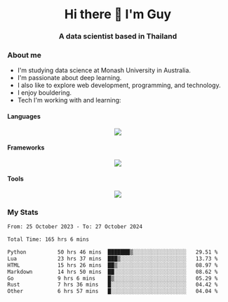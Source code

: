 <h1 align="center">Hi there 👋 I'm Guy</h1>
<h3 align="center">A data scientist based in Thailand</h3>

### About me

- I'm studying data science at Monash University in Australia.
- I'm passionate about deep learning.
- I also like to explore web development, programming, and technology.
- I enjoy bouldering.
- Tech I'm working with and learning:

#### Languages

<div align="center">
    <img src="https://skillicons.dev/icons?i=py,ts,js,html,css,rust,go" />
</div>

#### Frameworks

<div align="center">
    <img src="https://skillicons.dev/icons?i=pytorch,tensorflow,fastapi,react" /><br>
</div>

#### Tools

<div align="center">
    <img src="https://skillicons.dev/icons?i=postgres,redis,docker" /><br>
</div>

### My Stats

<!--START_SECTION:waka-->

```txt
From: 25 October 2023 - To: 27 October 2024

Total Time: 165 hrs 6 mins

Python          50 hrs 46 mins  ███████▒░░░░░░░░░░░░░░░░░   29.51 %
Lua             23 hrs 37 mins  ███▒░░░░░░░░░░░░░░░░░░░░░   13.73 %
HTML            15 hrs 26 mins  ██▒░░░░░░░░░░░░░░░░░░░░░░   08.97 %
Markdown        14 hrs 50 mins  ██░░░░░░░░░░░░░░░░░░░░░░░   08.62 %
Go              9 hrs 6 mins    █▒░░░░░░░░░░░░░░░░░░░░░░░   05.29 %
Rust            7 hrs 36 mins   █░░░░░░░░░░░░░░░░░░░░░░░░   04.42 %
Other           6 hrs 57 mins   █░░░░░░░░░░░░░░░░░░░░░░░░   04.04 %
```

<!--END_SECTION:waka-->

